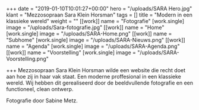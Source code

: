 +++
date = "2019-01-10T10:01:27+00:00"
hero = "/uploads/SARA Hero.jpg"
klant = "Mezzosopraan Sara Klein Horsman"
tags = []
title = "Modern in een klassieke wereld"
weight = ""
[[work]]
name = "Fotografie"
[work.single]
image = "/uploads/Sara-fotografie.jpg"
[[work]]
name = "Home"
[work.single]
image = "/uploads/SARA-Home.png"
[[work]]
name = "Subhome"
[work.single]
image = "/uploads/SARA-Nieuws.png"
[[work]]
name = "Agenda"
[work.single]
image = "/uploads/SARA-Agenda.png"
[[work]]
name = "Voorstelling"
[work.single]
image = "/uploads/SARA-Voorstelling.png"

+++
Mezzosopraan Sara Klein Horsman wilde een website die recht doet aan hoe zij in haar vak staat. Een moderne proffesional in een klassieke wereld. Wij hebben dit gerealiseerd door de beeldvullende fotografie en een functioneel, clean ontwerp.

Fotografie door Sabine Metz.